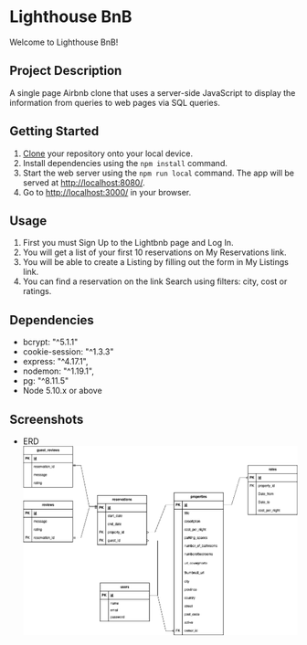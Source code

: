 # Lighthouse BnB

Welcome to Lighthouse BnB!

## Project Description

A single page Airbnb clone that uses a server-side JavaScript to display the information from queries to web pages via SQL queries.

## Getting Started
1. [Clone](https://github.com/aleaguilar01/lightbnb) your repository onto your local device.
2. Install dependencies using the `npm install` command.
3. Start the web server using the `npm run local` command. The app will be served at <http://localhost:8080/>.
4. Go to <http://localhost:3000/> in your browser.

## Usage
1. First you must Sign Up to the Lightbnb page and Log In.
2. You will get a list of your first 10 reservations on My Reservations link.
3. You will be able to create a Listing by filling out the form in My Listings link. 
4. You can find a reservation on the link Search using filters: city, cost or ratings. 

## Dependencies

- bcrypt: "^5.1.1"
- cookie-session: "^1.3.3"
- express: "^4.17.1",
- nodemon: "^1.19.1",
- pg: "^8.11.5"
- Node 5.10.x or above

## Screenshots 

- ERD
!["ERD"](https://github.com/aleaguilar01/lightbnb/blob/main/docs/LIGHTHOUSE-ERD.png?raw=true)
